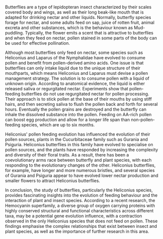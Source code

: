 Butterflies are a type of lepidopteran insect characterized by their scales covered body and wings, as well as their long beak-like mouth that is adapted for drinking nectar and other liquids. Normally, butterfly species forage for nectar, and some adults feed on sap, juice of rotten fruit, animal excreta and other substances, which is the behaviour known as Mud-puddling. Typically, the flower emits a scent that is attractive to butterflies and when they feed on nectar, pollen stained in some parts of the body can be used for effective pollination.

Although most butterflies only feed on nectar, some species such as Heliconius and Laparus of the Nymphalidae have evolved to consume pollen and benefit from pollen-derived amino acids. One issue is that butterflies can only intake liquid due to the unique structure of their mouthparts, which means Heliconius and Laparus must devise a pollen management strategy. The solution is to consume pollen with a liquid of unknown origin. According to anatomical evidence, the liquid is either released saliva or regurgitated nectar. Experiments show that pollen-feeding butterflies do not use regurgitated nectar for pollen processing. Their approach is to stick pollen at the base of their mouths by using stiff hairs, and then secreting saliva to flush the pollen back and forth for several hours. Eventually the pollen grains are destroyed and the butterfly can inhale the dissolved substance into the pollen. Feeding on AA-rich pollen can boost egg production and allow for a longer life span than non-pollen-feeding species, which are up to six months.

Heliconius' pollen feeding evolution has influenced the evolution of their pollen sources, plants in the Cucurbitaceae family such as Gurania and Psiguria. Heliconius butterflies in this family have evolved to specialise on pollen sources, and the plants have responded by increasing the complexity and diversity of their floral traits. As a result, there has been a coevolutionary arms race between butterfly and plant species, with each responding to the evolutionary changes of the other. Heliconius butterflies, for example, have longer and more numerous bristles, and several species of Gurania and Psiguria appear to have evolved lower nectar production and smaller flowers to attract Heliconius butterflies.

In conclusion, the study of butterflies, particularly the Heliconius species, provides fascinating insights into the evolution of feeding behaviour and the interaction of plant and insect species. According to a recent research, the Hemocyanin superfamily, a diverse group of oxygen carrying proteins with highly conserved structural and functional characteristics across different taxa, may be a potential gene evolution influence, with a contraction observed in the only Heliconius species that does not feed on pollen. These findings emphasise the complex relationships that exist between insect and plant species, as well as the importance of further research in this area.